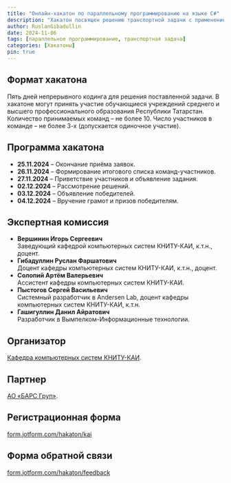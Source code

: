 ```yaml
---
title: "Онлайн-хакатон по параллельному программированию на языке C#"
description: "Хакатон посвящен решению транспортной задачи с применением технологий параллельного программирования на языке C#."
author: RuslanGibadullin
date: 2024-11-06
tags: [параллельное программирование, транспортная задача]
categories: [Хакатоны]
pin: true
---
```


## Формат хакатона

Пять дней непрерывного кодинга для решения поставленной задачи. В хакатоне могут принять участие обучающиеся учреждений среднего и высшего профессионального образования Республики Татарстан. Количество принимаемых команд – не более 10. Число участников в команде – не более 3-х (допускается одиночное участие).

## Программа хакатона

- **25.11.2024** – Окончание приёма заявок.
- **26.11.2024** – Формирование итогового списка команд-участников.
- **27.11.2024** – Приветствие участников и объявление задания.
- **02.12.2024** – Рассмотрение решений.
- **03.12.2024** – Объявление победителей.
- **04.12.2024** – Вручение грамот и призов победителям.

## Экспертная комиссия

- **Вершинин Игорь Сергеевич**  
  Заведующий кафедрой компьютерных систем КНИТУ-КАИ, к.т.н., доцент.
- **Гибадуллин Руслан Фаршатович**  
  Доцент кафедры компьютерных систем КНИТУ-КАИ, к.т.н., доцент.
- **Солопий Артём Валерьевич**  
  Ассистент кафедры компьютерных систем КНИТУ-КАИ.
- **Пыстогов Сергей Васильевич**  
  Системный разработчик в Andersen Lab, доцент кафедры компьютерных систем КНИТУ-КАИ, к.т.н.
- **Гашигуллин Данил Айратович**  
  Разработчик в Вымпелком-Информационные технологии.

## Организатор

[Кафедра компьютерных систем КНИТУ-КАИ](https://kai.ru/web/institute-of-technical-cybernetics-and-informatics/kafedra-komp-uternyh-sistem).

## Партнер

[АО «БАРС Груп»](https://bars.group). 

## Регистрационная форма

[form.jotform.com/hakaton/kai](https://form.jotform.com/hakaton/kai)

## Форма обратной связи

[form.jotform.com/hakaton/feedback](https://form.jotform.com/hakaton/feedback)
